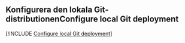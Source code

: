 ## <a name="configure-local-git-deployment"></a><span data-ttu-id="7b40e-101">Konfigurera den lokala Git-distributionen</span><span class="sxs-lookup"><span data-stu-id="7b40e-101">Configure local Git deployment</span></span>

[!INCLUDE [Configure local Git deployment](app-service-web-configure-local-git-no-h.md)]
